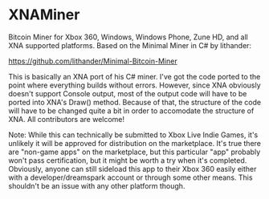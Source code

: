 XNAMiner
========

Bitcoin Miner for Xbox 360, Windows, Windows Phone, Zune HD, and all XNA supported platforms. 
Based on the Minimal Miner in C# by lithander: 

https://github.com/lithander/Minimal-Bitcoin-Miner

This is basically an XNA port of his C# miner. I've got the code ported to the point where everything builds
without errors. However, since XNA obviously doesn't support Console output, most of the output code will
have to be ported into XNA's Draw() method. Because of that, the structure of the code will have to be changed 
quite a bit in order to accomodate the structure of XNA. All contributors are welcome! 

Note: While this can technically be submitted to Xbox Live Indie Games, it's unlikely it will be approved for
distribution on the marketplace. It's true there are "non-game apps" on the marketplace, but this particular "app"
probably won't pass certification, but it might be worth a try when it's completed. Obviously, anyone can still
sideload this app to their Xbox 360 easily either with a developer/dreamspark account or through some other means. 
This shouldn't be an issue with any other platform though. 
